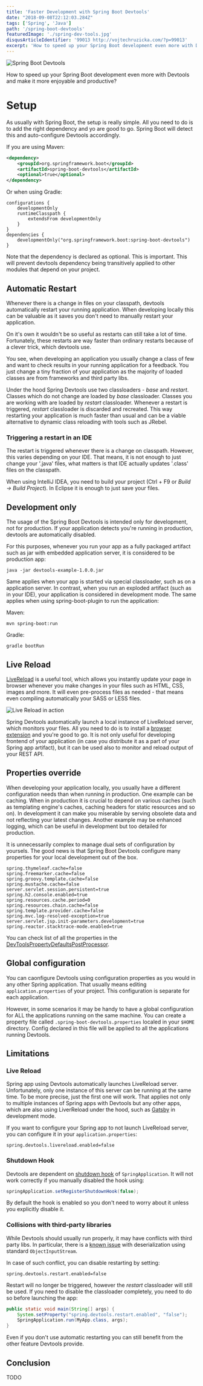 ```yaml
---
title: 'Faster Development with Spring Boot Devtools'
date: "2018-09-08T22:12:03.284Z"
tags: ['Spring', 'Java']
path: '/spring-boot-devtools'
featuredImage: './spring-dev-tools.jpg'
disqusArticleIdentifier: '99013 http://vojtechruzicka.com/?p=99013'
excerpt: 'How to speed up your Spring Boot development even more with Devtools.'
---
```


![Spring Boot Devtools](spring-dev-tools.jpg)

How to speed up your Spring Boot development even more with Devtools and make it more enjoyable and productive? 

# Setup
As usually with Spring Boot, the setup is really simple. All you need to do is to add the right dependency and yo are good to go. Spring Boot will detect this and auto-configure Devtools accordingly.

If you are using Maven:
```xml
<dependency>
    <groupId>org.springframework.boot</groupId>
    <artifactId>spring-boot-devtools</artifactId>
    <optional>true</optional>
</dependency>
```

Or when using Gradle:
```
configurations {
	developmentOnly
	runtimeClasspath {
		extendsFrom developmentOnly
	}
}
dependencies {
	developmentOnly("org.springframework.boot:spring-boot-devtools")
}
```

Note that the dependency is declared as optional. This is important. This will prevent devtools dependency being  transitively applied to other modules that depend on your project.

## Automatic Restart
Whenever there is a change in files on your classpath, devtools automatically restart your running application. When developing locally this can be valuable as it saves you don't need to manually restart your application.

On it's own it wouldn't be so useful as restarts can still take a lot of time. Fortunately, these restarts are way faster than ordinary restarts because of a clever trick, which devtools use.

You see, when developing an application you usually change a class of few and want to check results in your running application for a feedback. You just change a tiny fraction of your application as the majority of loaded classes are from frameworks and third party libs.
 
 Under the hood Spring Devtools use two classloaders - *base* and *restart*. Classes which do not change are loaded by *base* classloader. Classes you are working with are loaded by *restart* classloader. Whenever a restart is triggered, *restart* classloader is discarded and recreated. This way restarting your application is much faster than usual and can be a viable alternative to dynamic class reloading with tools such as JRebel.

### Triggering a restart in an IDE
The restart is triggered whenever there is a change on classpath. However, this varies depending on your IDE. That means, it is not enough to just change your '.java' files, what matters is that IDE actually updates '.class' files on the classpath.

When using IntelliJ IDEA, you need to build your project (Ctrl + F9 or *Build → Build Project*). In Eclipse it is enough to just save your files.

## Development only
The usage of the Spring Boot Devtools is intended only for development, not for production. If your application detects you're running in production, devtools are automatically disabled.

For this purposes, whenever you run your app as a fully packaged artifact such as jar with embedded application server, it is considered to be production app:

```
java -jar devtools-example-1.0.0.jar
```

Same applies when your app is started via special classloader, such as on a application server. In contrast, when you run an exploded artifact (such as in your IDE), your application is considered in development mode. The same applies when using spring-boot-plugin to run the application:

Maven:
```
mvn spring-boot:run
```

Gradle:
```
gradle bootRun
```

## Live Reload
[LiveReload](http://livereload.com/) is a useful tool, which allows you instantly update your page in browser whenever you make changes in your files such as HTML, CSS, images and more. It will even pre-process files as needed - that means even compiling automatically your SASS or LESS files.

![Live Reload in action](live-reload.gif)

Spring Devtools automatically launch a local instance of LiveReload server, which monitors your files. All you need to do is to install a [browser extension](http://livereload.com/extensions/) and you're good to go. It is not only useful for developing frontend of your application (in case you distribute it as a part of your Spring app artifact), but it can be used also to monitor and reload output of your REST API.

## Properties override
When developing your application locally, you usually have a different configuration needs than when running in production. One example can be caching. When in production it is crucial to depend on various caches (such as templating engine's caches, caching headers for static resources and so on). In development it can make you miserable by serving obsolete data and not reflecting your latest changes. Another example may be enhanced logging, which can be useful in development but too detailed for production.

It is unnecessarily complex to manage dual sets of configuration by yoursels. The good news is that Spring Boot Devtools configure many properties for your local development out of the box. 

```properties
spring.thymeleaf.cache=false
spring.freemarker.cache=false
spring.groovy.template.cache=false
spring.mustache.cache=false
server.servlet.session.persistent=true
spring.h2.console.enabled=true
spring.resources.cache.period=0
spring.resources.chain.cache=false
spring.template.provider.cache=false
spring.mvc.log-resolved-exception=true
server.servlet.jsp.init-parameters.development=true
spring.reactor.stacktrace-mode.enabled=true
```

You can check list of all the properties in the [DevToolsPropertyDefaultsPostProcessor](https://github.com/spring-projects/spring-boot/blob/v2.0.6.RELEASE/spring-boot-project/spring-boot-devtools/src/main/java/org/springframework/boot/devtools/env/DevToolsPropertyDefaultsPostProcessor.java).

## Global configuration
You can caonfigure Devtools using configuration properties as you would in any other Spring application. That usually means editing `application.properties` of your project. This configuration is separate for each application.

However, in some scenarios it may be handy to have a global configuration for ALL the applications running on the same machine. You can create a property file called `.spring-boot-devtools.properties` localed in your `$HOME` directory. Config declared in this file will be applied to all the applications running Devtools.

## Limitations
### Live Reload
Spring app using Devtools automatically launches LiveReload server. Unfortunately, only one instance of this server can be running  at the same time. To be more precise, just the first one will work. That applies not only to multiple instances of Spring apps with Devtools but any other apps, which are also using LiverReload under the hood, such as [Gatsby](https://www.vojtechruzicka.com/gatsby-migration/) in development mode.

If you want to configure your Spring app to not launch LiveReload server, you can configure it in your `application.properties`:

```properties
spring.devtools.livereload.enabled=false
```

### Shutdown Hook
Devtools are dependent on [shutdown hook](https://docs.spring.io/spring-boot/docs/current/api/org/springframework/boot/SpringApplication.html#setRegisterShutdownHook-boolean-) of `SpringApplication`. It will not work correctly if you manually disabled the hook using:

```java
springApplication.setRegisterShutdownHook(false);
```

By default the hook is enabled so you don't need to worry about it unless you explicitly disable it.

### Collisions with third-party libraries
While Devtools should usually run properly, it may have conflicts with third party libs. In particular, there is a [known issue](https://docs.spring.io/spring-boot/docs/current/reference/html/using-boot-devtools.html#using-boot-devtools-known-restart-limitations) with deserialization using standard `ObjectInputStream`.

In case of such conflict, you can disable restarting by setting:

```properties
spring.devtools.restart.enabled=false
```

Restart will no longer be triggered, however the *restart* classloader will still be used. If you need to disable the classloader completely, you need to do so before launching the app:

```java
public static void main(String[] args) {
	System.setProperty("spring.devtools.restart.enabled", "false");
	SpringApplication.run(MyApp.class, args);
}
```

Even if you don't use automatic restarting you can still benefit from the other feature Devtools provide.
     
## Conclusion
TODO